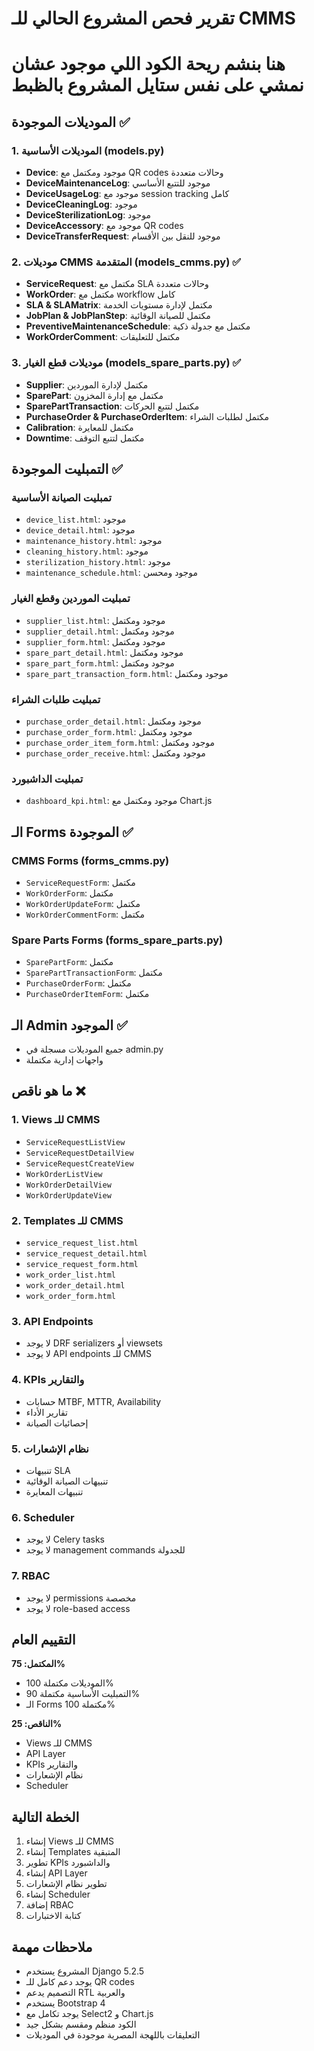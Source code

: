 # تقرير فحص المشروع الحالي للـ CMMS
# هنا بنشم ريحة الكود اللي موجود عشان نمشي على نفس ستايل المشروع بالظبط

## الموديلات الموجودة ✅

### 1. الموديلات الأساسية (models.py)
- **Device**: موجود ومكتمل مع QR codes وحالات متعددة
- **DeviceMaintenanceLog**: موجود للتتبع الأساسي
- **DeviceUsageLog**: موجود مع session tracking كامل
- **DeviceCleaningLog**: موجود
- **DeviceSterilizationLog**: موجود
- **DeviceAccessory**: موجود مع QR codes
- **DeviceTransferRequest**: موجود للنقل بين الأقسام

### 2. موديلات CMMS المتقدمة (models_cmms.py) ✅
- **ServiceRequest**: مكتمل مع SLA وحالات متعددة
- **WorkOrder**: مكتمل مع workflow كامل
- **SLA & SLAMatrix**: مكتمل لإدارة مستويات الخدمة
- **JobPlan & JobPlanStep**: مكتمل للصيانة الوقائية
- **PreventiveMaintenanceSchedule**: مكتمل مع جدولة ذكية
- **WorkOrderComment**: مكتمل للتعليقات

### 3. موديلات قطع الغيار (models_spare_parts.py) ✅
- **Supplier**: مكتمل لإدارة الموردين
- **SparePart**: مكتمل مع إدارة المخزون
- **SparePartTransaction**: مكتمل لتتبع الحركات
- **PurchaseOrder & PurchaseOrderItem**: مكتمل لطلبات الشراء
- **Calibration**: مكتمل للمعايرة
- **Downtime**: مكتمل لتتبع التوقف

## التمبليت الموجودة ✅

### تمبليت الصيانة الأساسية
- `device_list.html`: موجود
- `device_detail.html`: موجود
- `maintenance_history.html`: موجود
- `cleaning_history.html`: موجود
- `sterilization_history.html`: موجود
- `maintenance_schedule.html`: موجود ومحسن

### تمبليت الموردين وقطع الغيار
- `supplier_list.html`: موجود ومكتمل
- `supplier_detail.html`: موجود ومكتمل
- `supplier_form.html`: موجود ومكتمل
- `spare_part_detail.html`: موجود ومكتمل
- `spare_part_form.html`: موجود ومكتمل
- `spare_part_transaction_form.html`: موجود ومكتمل

### تمبليت طلبات الشراء
- `purchase_order_detail.html`: موجود ومكتمل
- `purchase_order_form.html`: موجود ومكتمل
- `purchase_order_item_form.html`: موجود ومكتمل
- `purchase_order_receive.html`: موجود ومكتمل

### تمبليت الداشبورد
- `dashboard_kpi.html`: موجود ومكتمل مع Chart.js

## الـ Forms الموجودة ✅

### CMMS Forms (forms_cmms.py)
- `ServiceRequestForm`: مكتمل
- `WorkOrderForm`: مكتمل
- `WorkOrderUpdateForm`: مكتمل
- `WorkOrderCommentForm`: مكتمل

### Spare Parts Forms (forms_spare_parts.py)
- `SparePartForm`: مكتمل
- `SparePartTransactionForm`: مكتمل
- `PurchaseOrderForm`: مكتمل
- `PurchaseOrderItemForm`: مكتمل

## الـ Admin الموجود ✅
- جميع الموديلات مسجلة في admin.py
- واجهات إدارية مكتملة

## ما هو ناقص ❌

### 1. Views للـ CMMS
- `ServiceRequestListView`
- `ServiceRequestDetailView`
- `ServiceRequestCreateView`
- `WorkOrderListView`
- `WorkOrderDetailView`
- `WorkOrderUpdateView`

### 2. Templates للـ CMMS
- `service_request_list.html`
- `service_request_detail.html`
- `service_request_form.html`
- `work_order_list.html`
- `work_order_detail.html`
- `work_order_form.html`

### 3. API Endpoints
- لا يوجد DRF serializers أو viewsets
- لا يوجد API endpoints للـ CMMS

### 4. KPIs والتقارير
- حسابات MTBF, MTTR, Availability
- تقارير الأداء
- إحصائيات الصيانة

### 5. نظام الإشعارات
- تنبيهات SLA
- تنبيهات الصيانة الوقائية
- تنبيهات المعايرة

### 6. Scheduler
- لا يوجد Celery tasks
- لا يوجد management commands للجدولة

### 7. RBAC
- لا يوجد permissions مخصصة
- لا يوجد role-based access

## التقييم العام

**المكتمل: 75%**
- الموديلات مكتملة 100%
- التمبليت الأساسية مكتملة 90%
- الـ Forms مكتملة 100%

**الناقص: 25%**
- Views للـ CMMS
- API Layer
- KPIs والتقارير
- نظام الإشعارات
- Scheduler

## الخطة التالية

1. إنشاء Views للـ CMMS
2. إنشاء Templates المتبقية
3. تطوير KPIs والداشبورد
4. إنشاء API Layer
5. تطوير نظام الإشعارات
6. إنشاء Scheduler
7. إضافة RBAC
8. كتابة الاختبارات

## ملاحظات مهمة

- المشروع يستخدم Django 5.2.5
- يوجد دعم كامل للـ QR codes
- التصميم يدعم RTL والعربية
- يستخدم Bootstrap 4
- يوجد تكامل مع Select2 و Chart.js
- الكود منظم ومقسم بشكل جيد
- التعليقات باللهجة المصرية موجودة في الموديلات
